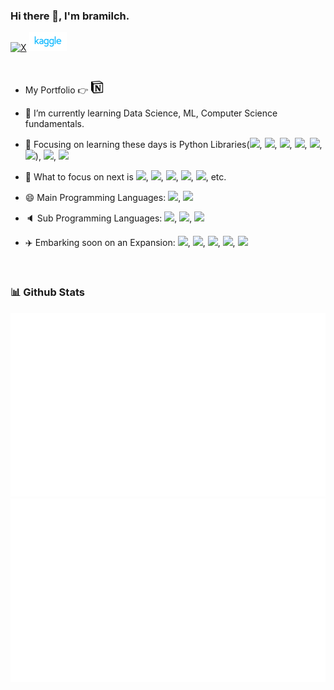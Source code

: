 ### Hi there 👋, I'm bramilch.
<a href='https://twitter.com/bramilch'><img alt="X" src="https://img.shields.io/badge/-black?style=flat&logo=X&logoColor=white" height='30px'/></a>
<a href='https://www.kaggle.com/bramilch/'><img alt="kaggle" src="https://github.com/bramilch/bramilch/blob/main/assets/kaggle_icon.svg" height='30px'/></a>

<br>

- My Portfolio 👉 <a href='https://www.notion.so/bramilch/bramilch-s-Portfolio-e113abbb507741ff8289e35c554bd587?pvs=4'><img alt="notion" src="https://github.com/bramilch/bramilch/blob/main/assets/Notion-logo.svg" height='20px'/></a>

- 🌱 I’m currently learning Data Science, ML, Computer Science fundamentals.
- 🌲 Focusing on learning these days is Python Libraries(<img src="https://img.shields.io/badge/Pandas-black?style=flat&logo=Pandas&logoColor=purple"/>, <img src="https://img.shields.io/badge/NumPy-black?style=flat&logo=NumPy&logoColor=blue"/>, <img src="https://img.shields.io/badge/scikit--learn-black?style=flat&logo=scikit-learn&logoColor=#013243"/>, <img src="https://img.shields.io/badge/SciPy-black?style=flat&logo=SciPy&logoColor=#8CAAE6"/>, <img src="https://img.shields.io/badge/Matplotlib-black?style=flat"/>, <img src="https://img.shields.io/badge/seaborn-black?style=flat"/>), <img src="https://img.shields.io/badge/Django-black?style=flat&logo=Django&logoColor=darkgreen"/>, <img src="https://img.shields.io/badge/Tableau-black?style=flat&logo=Tableau&logoColor=#E97627"/>
- 🐊 What to focus on next is <img src="https://img.shields.io/badge/Tensorflow-black?style=flat&logo=Tensorflow&logoColor=#FF6F00"/>, <img src="https://img.shields.io/badge/Keras-black?style=flat&logo=Keras&logoColor=darkred"/>, <img src="https://img.shields.io/badge/PyTorch-black?style=flat&logo=PyTorch&logoColor=#EE4C2C"/>, <img src="https://img.shields.io/badge/Airflow-black?style=flat&logo=Airflow&logoColor=#017CEE"/>, <img src="https://img.shields.io/badge/Spring-black?style=flat&logo=Spring&logoColor=#6DB33F"/>, etc.

- 😄 Main Programming Languages: <img src="https://img.shields.io/badge/Python-black?style=flat&logo=Python&logoColor=#3776AB"/>, <img src="https://img.shields.io/badge/MySQL-black?style=flat&logo=MySQL&logoColor=#4479A1"/>
- 🔈 Sub Programming Languages: <img src="https://img.shields.io/badge/-black?style=flat&logo=C&logoColor=#A8B9CC"/>, <img src="https://img.shields.io/badge/Linux-black?style=flat&logo=Linux&logoColor=#FCC624"/>, <img src="https://img.shields.io/badge/Kali_Linux-black?style=flat&logo=KaliLinux&logoColor=white"/>
- ✈️ Embarking soon on an Expansion: <img src="https://img.shields.io/badge/Java-black?style=flat"/>, <img src="https://img.shields.io/badge/JavaScript-black?style=flat&logo=Javascript&logoColor=yellow"/>, <img src="https://img.shields.io/badge/TypeScript-black?style=flat&logo=TypeScript&logoColor=#3178C6"/>, <img src="https://img.shields.io/badge/C++-black?style=flat&logo=C++&logoColor=#00599C"/>, <img src="https://img.shields.io/badge/Rust-black?style=flat&logo=Rust&logoColor=#000000"/>

<br>

### 📊 Github Stats
<a href='https://github.com/bramilch/github-stats-transparent'>
  
![Stats Overview](https://github.com/bramilch/github-stats-transparent/blob/output/generated/overview.svg)
![Most Used Languages](https://github.com/bramilch/github-stats-transparent/blob/output/generated/languages.svg)

</a>

<!--
**bramilch/bramilch** is a ✨ _special_ ✨ repository because its `README.md` (this file) appears on your GitHub profile.

Here are some ideas to get you started:

- 🔭 I’m currently working on ...
- 🌱 I’m currently learning ...
- 👯 I’m looking to collaborate on ...
- 🤔 I’m looking for help with ...
- 💬 Ask me about ...
- 📫 How to reach me: ...
- 😄 Pronouns: ...
- ⚡ Fun fact: ...
-->
